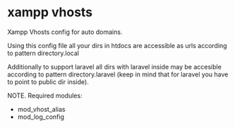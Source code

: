 # xampp vhosts
Xampp Vhosts config for auto domains.

Using this config file all your dirs in htdocs are accessible as urls according to pattern directory.local

Additionally to support laravel all dirs with laravel inside may be accesible according to pattern directory.laravel (keep in mind that for laravel you have to point to public dir inside).

NOTE. Required modules: 

* mod_vhost_alias
* mod_log_config
